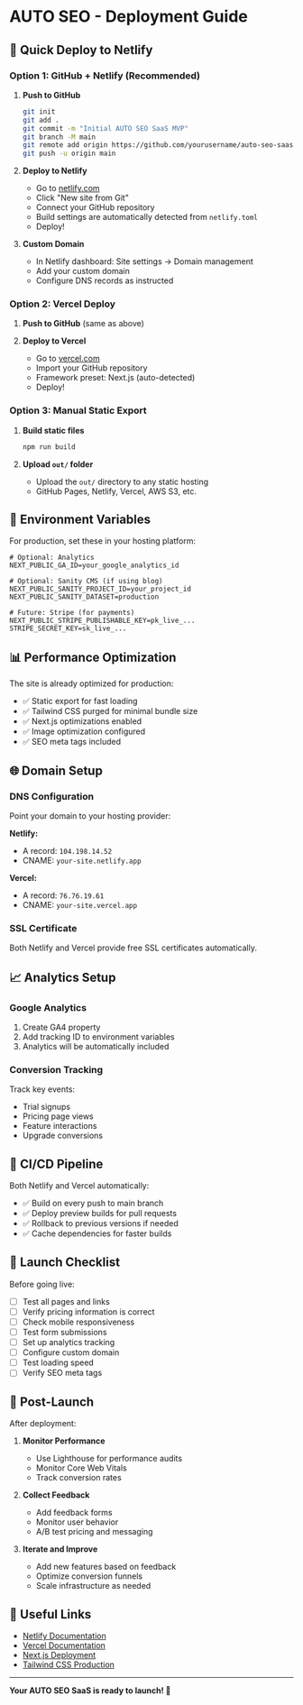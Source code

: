 # AUTO SEO - Deployment Guide

## 🚀 Quick Deploy to Netlify

### Option 1: GitHub + Netlify (Recommended)

1. **Push to GitHub**
   ```bash
   git init
   git add .
   git commit -m "Initial AUTO SEO SaaS MVP"
   git branch -M main
   git remote add origin https://github.com/yourusername/auto-seo-saas.git
   git push -u origin main
   ```

2. **Deploy to Netlify**
   - Go to [netlify.com](https://netlify.com)
   - Click "New site from Git"
   - Connect your GitHub repository
   - Build settings are automatically detected from `netlify.toml`
   - Deploy!

3. **Custom Domain**
   - In Netlify dashboard: Site settings → Domain management
   - Add your custom domain
   - Configure DNS records as instructed

### Option 2: Vercel Deploy

1. **Push to GitHub** (same as above)

2. **Deploy to Vercel**
   - Go to [vercel.com](https://vercel.com)
   - Import your GitHub repository
   - Framework preset: Next.js (auto-detected)
   - Deploy!

### Option 3: Manual Static Export

1. **Build static files**
   ```bash
   npm run build
   ```

2. **Upload `out/` folder**
   - Upload the `out/` directory to any static hosting
   - GitHub Pages, Netlify, Vercel, AWS S3, etc.

## 🔧 Environment Variables

For production, set these in your hosting platform:

```env
# Optional: Analytics
NEXT_PUBLIC_GA_ID=your_google_analytics_id

# Optional: Sanity CMS (if using blog)
NEXT_PUBLIC_SANITY_PROJECT_ID=your_project_id
NEXT_PUBLIC_SANITY_DATASET=production

# Future: Stripe (for payments)
NEXT_PUBLIC_STRIPE_PUBLISHABLE_KEY=pk_live_...
STRIPE_SECRET_KEY=sk_live_...
```

## 📊 Performance Optimization

The site is already optimized for production:

- ✅ Static export for fast loading
- ✅ Tailwind CSS purged for minimal bundle size
- ✅ Next.js optimizations enabled
- ✅ Image optimization configured
- ✅ SEO meta tags included

## 🌐 Domain Setup

### DNS Configuration
Point your domain to your hosting provider:

**Netlify:**
- A record: `104.198.14.52`
- CNAME: `your-site.netlify.app`

**Vercel:**
- A record: `76.76.19.61`
- CNAME: `your-site.vercel.app`

### SSL Certificate
Both Netlify and Vercel provide free SSL certificates automatically.

## 📈 Analytics Setup

### Google Analytics
1. Create GA4 property
2. Add tracking ID to environment variables
3. Analytics will be automatically included

### Conversion Tracking
Track key events:
- Trial signups
- Pricing page views
- Feature interactions
- Upgrade conversions

## 🔄 CI/CD Pipeline

Both Netlify and Vercel automatically:
- ✅ Build on every push to main branch
- ✅ Deploy preview builds for pull requests
- ✅ Rollback to previous versions if needed
- ✅ Cache dependencies for faster builds

## 🎯 Launch Checklist

Before going live:

- [ ] Test all pages and links
- [ ] Verify pricing information is correct
- [ ] Check mobile responsiveness
- [ ] Test form submissions
- [ ] Set up analytics tracking
- [ ] Configure custom domain
- [ ] Test loading speed
- [ ] Verify SEO meta tags

## 🚀 Post-Launch

After deployment:

1. **Monitor Performance**
   - Use Lighthouse for performance audits
   - Monitor Core Web Vitals
   - Track conversion rates

2. **Collect Feedback**
   - Add feedback forms
   - Monitor user behavior
   - A/B test pricing and messaging

3. **Iterate and Improve**
   - Add new features based on feedback
   - Optimize conversion funnels
   - Scale infrastructure as needed

## 🔗 Useful Links

- [Netlify Documentation](https://docs.netlify.com)
- [Vercel Documentation](https://vercel.com/docs)
- [Next.js Deployment](https://nextjs.org/docs/deployment)
- [Tailwind CSS Production](https://tailwindcss.com/docs/optimizing-for-production)

---

**Your AUTO SEO SaaS is ready to launch! 🎉** 